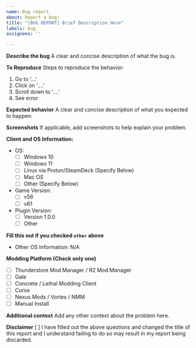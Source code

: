 ```yaml
---
name: Bug report
about: Report a bug!
title: "[BUG REPORT] Brief Description Here"
labels: bug
assignees: ''

---
```


**Describe the bug**
A clear and concise description of what the bug is.

**To Reproduce**
Steps to reproduce the behavior:
1. Go to '...'
2. Click on '....'
3. Scroll down to '....'
4. See error

**Expected behavior**
A clear and concise description of what you expected to happen.

**Screenshots**
If applicable, add screenshots to help explain your problem.

**Client and OS Information:**
- OS:
  - [ ] Windows 10
  - [ ] Windows 11
  - [ ] Linux via Proton/SteamDeck (Specify Below)
  - [ ] Mac OS
  - [ ] Other (Specify Below)
- Game Version:
  - [ ] v56
  - [ ] v61
- Plugin Version:
  - [ ] Version 1.0.0
  - [ ] Other

**Fill this out if you checked `other` above**
- Other OS Information: N/A

**Modding Platform (Check only one)**
- [ ] Thunderstore Mod Manager / R2 Mod Manager
- [ ] Gale
- [ ] Concrete / Lethal Modding Client
- [ ] Curse
- [ ] Nexus Mods / Vortex / NMM
- [ ] Manual Install

**Additional context**
Add any other context about the problem here.

**Disclaimer**
[ ] I have filled out the above questions and changed the title of this report and I understand failing to do so may result in my report being discarded.
